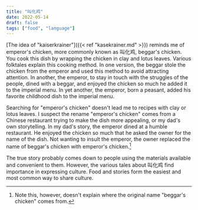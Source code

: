 ```yaml
---
title: "叫化鸡"
date: 2022-05-14
draft: false
tags: ["food", "language"]
---
```

[The idea of "kaiserkrainer"]({{< ref "kasekrainer.md" >}}) reminds me of emperor's chicken, more commonly known as 叫化鸡, beggar's chicken. You cook this dish by wrapping the chicken in clay and lotus leaves. Various folktales explain this cooking method. In one version, the beggar stole the chicken from the emperor and used this method to avoid attracting attention. In another, the emperor, to stay in touch with the struggles of the people, dined with a beggar, and enjoyed the chicken so much he added it to the imperial menu. In yet another, the emperor, born a peasant, added his favorite childhood dish to the imperial menu. 

Searching for "emperor's chicken" doesn't lead me to recipes with clay or lotus leaves. I suspect the rename "emperor's chicken" comes from a Chinese restaurant trying to make the dish more appealing, or my dad's own storytelling. In my dad's story, the emperor dined at a humble restaurant. He enjoyed the chicken so much that he asked the owner for the name of the dish. Not wanting to insult the emperor, the owner replaced the name of beggar's chicken with emperor's chicken.[^1]
[^1]: Note this, however, doesn't explain where the original name "beggar's chicken" comes from.

The true story probably comes down to people using the materials available and convenient to them. However, the various tales about 叫化鸡 find importance in expressing culture. Food and stories form the easiest and most common way to share culture.
